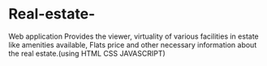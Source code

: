 # Real-estate-
Web application Provides the viewer, virtuality of various facilities in estate like amenities available, Flats price and other necessary information about the real estate.(using HTML CSS JAVASCRIPT)
